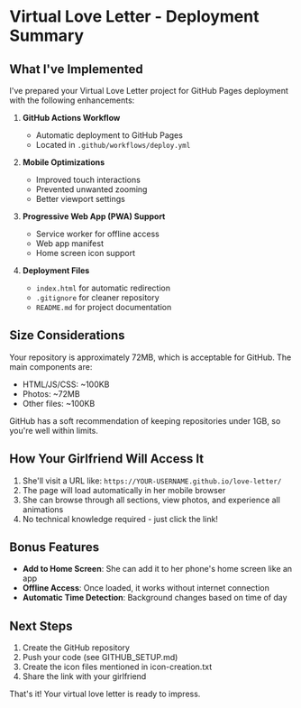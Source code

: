 # Virtual Love Letter - Deployment Summary

## What I've Implemented

I've prepared your Virtual Love Letter project for GitHub Pages deployment with the following enhancements:

1. **GitHub Actions Workflow**
   - Automatic deployment to GitHub Pages
   - Located in `.github/workflows/deploy.yml`

2. **Mobile Optimizations**
   - Improved touch interactions
   - Prevented unwanted zooming
   - Better viewport settings

3. **Progressive Web App (PWA) Support**
   - Service worker for offline access
   - Web app manifest
   - Home screen icon support

4. **Deployment Files**
   - `index.html` for automatic redirection
   - `.gitignore` for cleaner repository
   - `README.md` for project documentation

## Size Considerations

Your repository is approximately 72MB, which is acceptable for GitHub. The main components are:

- HTML/JS/CSS: ~100KB
- Photos: ~72MB
- Other files: ~100KB

GitHub has a soft recommendation of keeping repositories under 1GB, so you're well within limits.

## How Your Girlfriend Will Access It

1. She'll visit a URL like: `https://YOUR-USERNAME.github.io/love-letter/`
2. The page will load automatically in her mobile browser
3. She can browse through all sections, view photos, and experience all animations
4. No technical knowledge required - just click the link!

## Bonus Features

- **Add to Home Screen**: She can add it to her phone's home screen like an app
- **Offline Access**: Once loaded, it works without internet connection
- **Automatic Time Detection**: Background changes based on time of day

## Next Steps

1. Create the GitHub repository
2. Push your code (see GITHUB_SETUP.md)
3. Create the icon files mentioned in icon-creation.txt
4. Share the link with your girlfriend

That's it! Your virtual love letter is ready to impress.
